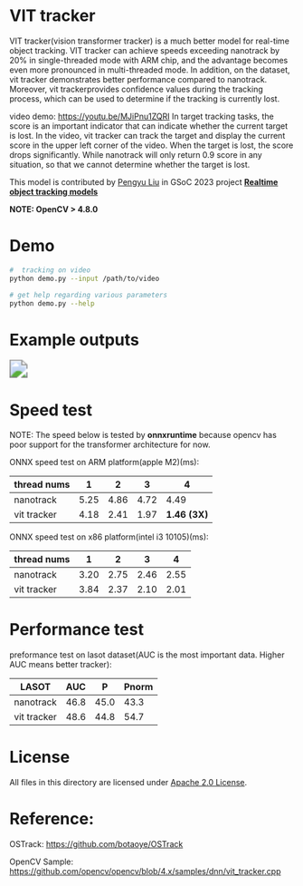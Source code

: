 # VIT tracker

VIT tracker(vision transformer tracker) is a much better model for  real-time object tracking. VIT tracker can achieve speeds exceeding  nanotrack by 20% in single-threaded mode with ARM chip, and the  advantage becomes even more pronounced in multi-threaded mode. In  addition, on the dataset, vit tracker demonstrates better performance  compared to nanotrack. Moreover, vit trackerprovides confidence values  during the tracking process, which can be used to determine if the  tracking is currently lost.

video demo: https://youtu.be/MJiPnu1ZQRI
 In target tracking tasks, the score is an important indicator that can  indicate whether the current target is lost. In the video, vit tracker  can track the target and display the current score in the upper left  corner of the video. When the target is lost, the score drops  significantly. While nanotrack will only return 0.9 score in any  situation, so that we cannot determine whether the target is lost.

This model is contributed by [Pengyu Liu](https://github.com/lpylpy0514) in GSoC 2023 project [**Realtime object tracking models**](https://github.com/opencv/opencv/wiki/GSoC_2023#idea-realtime-object-tracking-models)

**NOTE: OpenCV > 4.8.0**

# Demo

```bash
#  tracking on video
python demo.py --input /path/to/video

# get help regarding various parameters
python demo.py --help
```

# Example outputs

<img src="example_outputs/vittrack_demo.gif" style="zoom:200%;" />


# Speed test

NOTE: The speed below is tested by **onnxruntime** because opencv has poor support for the transformer architecture for now.

ONNX speed test on ARM platform(apple M2)(ms):

| thread nums | 1    | 2    | 3    | 4             |
| ----------- | ---- | ---- | ---- | ------------- |
| nanotrack   | 5.25 | 4.86 | 4.72 | 4.49          |
| vit tracker | 4.18 | 2.41 | 1.97 | **1.46 (3X)** |

ONNX speed test on x86 platform(intel i3 10105)(ms):

| thread nums | 1    | 2    | 3    | 4    |
| ----------- | ---- | ---- | ---- | ---- |
| nanotrack   | 3.20 | 2.75 | 2.46 | 2.55 |
| vit tracker | 3.84 | 2.37 | 2.10 | 2.01 |

# Performance test

preformance test on lasot dataset(AUC is the most important data. Higher AUC means better tracker):

| LASOT       | AUC  | P    | Pnorm |
| ----------- | ---- | ---- | ----- |
| nanotrack   | 46.8 | 45.0 | 43.3  |
| vit tracker | 48.6 | 44.8 | 54.7  |

# License

All files in this directory are licensed under [Apache 2.0 License](./LICENSE).

# Reference:

OSTrack: https://github.com/botaoye/OSTrack

OpenCV Sample: https://github.com/opencv/opencv/blob/4.x/samples/dnn/vit_tracker.cpp